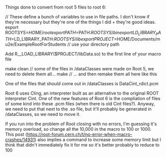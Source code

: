 Things done to convert from root 5 files to root 6:

// These define a bunch of variables to use in file paths. I don't know if they're necessary but they're one of the things I did + they're good ideas.
export ROOTSYS=$HOME/root
export PATH=$PATH:$ROOTSYS/bin
export LD_LIBRARY_PATH=$LD_LIBRARY_PATH:$ROOTSYS/lib
export PROJECT=$HOME/Documents/mu2e/ExampleRootForStudents  // use your directory path

Add R__LOAD_LIBRARY($PROJECT/libData.so) to the first line of your macro file

make clean // some of the files in /dataClasses were made on Root 5, we need to delete them all...
make // ... and then remake them all here like this

One of the files that should come out in /dataClasses is DataCint_rdict.pcm

Root 6 uses Cling, an interpreter built as an alternative to the original ROOT interpreter Cint. One of the new features of Root 6 is the compliation of files of some kind into 
these .pcm files (when there is old Cint files?). Anyway, we need to put that next to the .so file, but it'll probably be generated in /dataClasses, so we need to move it.

If you run into the problem of Root closing with no errors, I'm guessing it's memory overload, so change all the 10,000 in the macro to 100 or 1000.
This post (https://root-forum.cern.ch/t/no-error-when-macro-crashes/14931) also implies a command to increase some memory limit but I think that didn't immediately fix it for me so it's better probably to reduce to 100
